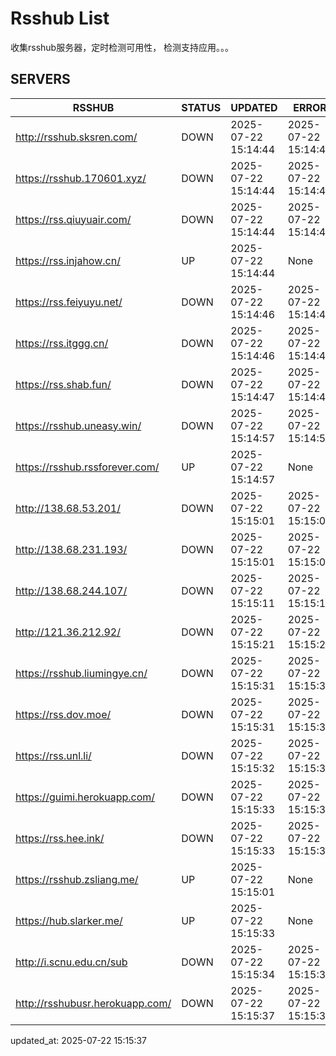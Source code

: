# Rsshub List

收集rsshub服务器，定时检测可用性， 检测支持应用。。。


## SERVERS

|  RSSHUB   | STATUS  | UPDATED  | ERROR  | TWITTER |  
|  ----  | ----  | ----  | ----  | ---- |  
| http://rsshub.sksren.com/ | DOWN | 2025-07-22 15:14:44 | 2025-07-22 15:14:44 |  
| https://rsshub.170601.xyz/ | DOWN | 2025-07-22 15:14:44 | 2025-07-22 15:14:44 |  
| https://rss.qiuyuair.com/ | DOWN | 2025-07-22 15:14:44 | 2025-07-22 15:14:44 |  
| https://rss.injahow.cn/ | UP | 2025-07-22 15:14:44 | None ||  
| https://rss.feiyuyu.net/ | DOWN | 2025-07-22 15:14:46 | 2025-07-22 15:14:46 |  
| https://rss.itggg.cn/ | DOWN | 2025-07-22 15:14:46 | 2025-07-22 15:14:46 |  
| https://rss.shab.fun/ | DOWN | 2025-07-22 15:14:47 | 2025-07-22 15:14:47 |  
| https://rsshub.uneasy.win/ | DOWN | 2025-07-22 15:14:57 | 2025-07-22 15:14:57 |  
| https://rsshub.rssforever.com/ | UP | 2025-07-22 15:14:57 | None ||  
| http://138.68.53.201/ | DOWN | 2025-07-22 15:15:01 | 2025-07-22 15:15:01 |  
| http://138.68.231.193/ | DOWN | 2025-07-22 15:15:01 | 2025-07-22 15:15:01 |  
| http://138.68.244.107/ | DOWN | 2025-07-22 15:15:11 | 2025-07-22 15:15:11 |  
| http://121.36.212.92/ | DOWN | 2025-07-22 15:15:21 | 2025-07-22 15:15:21 |  
| https://rsshub.liumingye.cn/ | DOWN | 2025-07-22 15:15:31 | 2025-07-22 15:15:31 |  
| https://rss.dov.moe/ | DOWN | 2025-07-22 15:15:31 | 2025-07-22 15:15:31 |  
| https://rss.unl.li/ | DOWN | 2025-07-22 15:15:32 | 2025-07-22 15:15:32 |  
| https://guimi.herokuapp.com/ | DOWN | 2025-07-22 15:15:33 | 2025-07-22 15:15:33 |  
| https://rss.hee.ink/ | DOWN | 2025-07-22 15:15:33 | 2025-07-22 15:15:33 |  
| https://rsshub.zsliang.me/ | UP | 2025-07-22 15:15:01 | None |OK|  
| https://hub.slarker.me/ | UP | 2025-07-22 15:15:33 | None ||  
| http://i.scnu.edu.cn/sub | DOWN | 2025-07-22 15:15:34 | 2025-07-22 15:15:34 |  
| http://rsshubusr.herokuapp.com/ | DOWN | 2025-07-22 15:15:37 | 2025-07-22 15:15:37 |  
  

updated_at: 2025-07-22 15:15:37  
